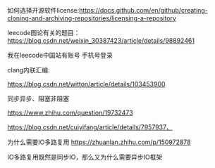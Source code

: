
如何选择开源软件license:https://docs.github.com/en/github/creating-cloning-and-archiving-repositories/licensing-a-repository



leecode图论有关的题目：
https://blog.csdn.net/weixin_30387423/article/details/98892461

我在leecode中国站有账号 手机号登录



clang内联汇编:

https://blog.csdn.net/witton/article/details/103453900








同步异步、阻塞非阻塞

https://www.zhihu.com/question/19732473

https://blog.csdn.net/cuiyifang/article/details/7957937、

为什么需要IO多路复用
https://zhuanlan.zhihu.com/p/150972878



IO多路复用既然是同步IO，那么又为什么需要异步IO框架